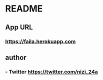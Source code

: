 # README

## App URL

### **https://faila.herokuapp.com**  

## author

### - Twitter **https://twitter.com/nizi_24a**

<!-- This README would normally document whatever steps are necessary to get the
application up and running.

Things you may want to cover:

* Ruby version

* System dependencies

* Configuration

* Database creation

* Database initialization

* How to run the test suite

* Services (job queues, cache servers, search engines, etc.)

* Deployment instructions

* ... -->
